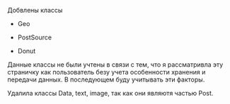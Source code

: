 Добвлены классы

* Geo

* PostSource

* Donut

Данные классы не были учтены в связи с тем, что я рассматривла эту страничку как пользователь безу учета особенности хранения и передачи данных. В последующем буду учитывать эти факторы.

Удалила классы Data, text, image, так  как они являютя частью Post.